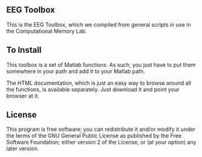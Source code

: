 EEG Toolbox
------------------

This is the EEG Toolbox, which we compiled from general scripts in use in the
Computational Memory Lab.


To Install
----------

This toolbox is a set of Matlab functions.  As such, you just have to put them
somewhere in your path and add it to your Matlab path.

The HTML documentation, which is just an easy way to browse around all the
functions, is available separately.  Just download it and point your browser at
it.


License
-------

This program is free software; you can redistribute it and/or modify it under
the terms of the GNU General Public License as published by the Free Software
Foundation; either version 2 of the License, or (at your option) any later
version.
